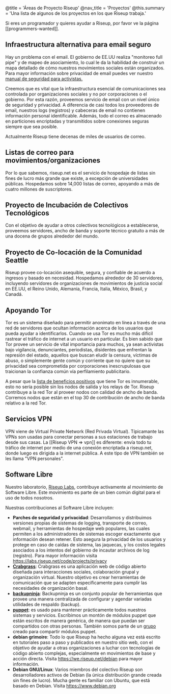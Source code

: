 @title = 'Áreas de Proyecto Riseup'
@nav_title = 'Proyectos'
@this.summary = 'Una lista de algunos de los proyectos en los que Riseup trabaja.'

Si eres un programador y quieres ayudar a Riseup, por favor ve la página [[programmers-wanted]].

## Infraestructura alternativa para email seguro

Hay un problema con el email. El gobierno de EE.UU realiza "monitoreo full pipe" y de mapeo de asociamiento, lo cual le da la habilidad de construir un mapa detallado de cómo nuestros movimientos sociales están organizados. Para mayor información sobre privacidad de email puedes ver nuestro [manual de seguridad para activistas.](https://web.archive.org/web/20160306044630/https://zine.riseup.net/)

Creemos que es vital que la infraestructura esencial de comunicaciones sea controlada por organizaciones sociales y no por corporaciones o el gobierno. Por esta razón, proveemos servicio de email con un nivel único de seguridad y privacidad. A diferencia de casi todos los proveedores de email, nuestros logs (registros) y cabeceras de email no contienen información personal identificable. Además, todo el correo es almacenado en particiones encriptadas y transmitidos sobre conexiones seguras siempre que sea posible.

Actualmente Riseup tiene decenas de miles de usuarios de correo.

## Listas de correo para movimientos/organizaciones

Por lo que sabemos, riseup.net es el servicio de hospedaje de listas sin fines de lucro más grande que existe, a excepción de universidades públicas. Hospedamos sobre 14,000 listas de correo, apoyando a más de cuatro millones de suscriptores.

## Proyecto de Incubación de Colectivos Tecnológicos

Con el objetivo de ayudar a otros colectivos tecnológicos a establecerse, proveemos servidores, ancho de banda y soporte técnico gratuito a más de una docena de grupos alrededor del mundo.

## Proyecto de Co-locación de la Comunidad Seattle

Riseup provee co-locación asequible, segura, y confiable de acuerdo a ingresos y basado en necesidad. Hospedamos alrededor de 30 servidores, incluyendo servidores de organizaciones de movimientos de justicia social en EE.UU, el Reino Unido, Alemania, Francia, Italia, México, Brasil, y Canadá.

## Apoyando Tor

Tor es un sistema diseñado para permitir anonimato en línea a través de una red de servidores que ocultan información acerca de los usuarios que pueda ayudar a identificarlos. Cuando se usa Tor es mucho más difícil rastrear el tráfico de internet a un usuario en particular. Es bien sabido que Tor provee un servicio de vital importancia para muchos, ya sean activistas bajo vigilancia, denunciantes, periodistas, disidentes que enfrentan la represión del estado, aquellos que buscan eludir la censura, víctimas de abuso, o simplemente gente común y corriente que no quiere que su privacidad sea comprometida por corporaciones inescrupulosas que traicionan la confianza común vía perfilamiento publicitario.

A pesar que la [lista de beneficios positivos](https://www.torproject.org/about/torusers.html.en) que tiene Tor es innumerable, esto no sería posible sin los nodos de salida y los relays de Tor. Riseup contribuye a la red Tor al proveer nodos con calidad de ancho de banda. Corremos nodos que están en el top 30 de contribución de ancho de banda relativo a la red Tor.

## Servicios VPN

VPN viene de Virtual Private Network (Red Privada Virtual). Típicamante las VPNs son usadas para conectar personas a sus estaciones de trabajo desde sus casas. La [[Riseup VPN => vpn]] es diferente: envía todo tu tráfico de internet por medio de una conexión encriptada a riseup.net, donde luego es dirigida a la internet pública. A este tipo de VPN también se les llama "VPN personales".

## Software Libre

Nuestro laboratorio, [Riseup Labs](https://riseuplabs.org), contribuye activamente al movimiento de Software Libre. Este movimiento es parte de un bien común digital para el uso de todos nosotros.

Nuestras contribuciones al Software Libre incluyen:

* **Parches de seguridad y privacidad**: Desarrollamos y distribuimos versiones propias de sistemas de logging, transporte de correo, webmail, y herramientas de hospedaje web populares, las cuales permiten a los administradores de sistemas escoger exactamente que información desean retener. Esto asegura la privacidad de los usuarios y protege en caso de caídas de sistema, las jaquecas, y los costos legales asociados a los intentos del gobierno de incautar archivos de log (registro). Para mayor información visita https://labs.riseup.net/code/projects/privacy
* **[Crabgrass](https://0xacab.org/riseuplabs/crabgrass)**: Crabgrass es una aplicación web de código abierto diseñada para interacciones sociales, colaboración grupal y organización virtual. Nuestro objetivo es crear herramientas de comunicación que se adapten específicamente para cumplir las necesidades de organización basal.
* **[backupninja](https://0xacab.org/riseuplabs/backupninja)**: Backupninja es un conjunto popular de herramientas que provee una manera centralizada de configurar y agendar variadas utilidades de respaldo (backup).
* **[puppet](https://labs.riseup.net/code/projects/puppetmodules)**: es usado para mantener prácticamente todos nuestros sistemas y servicios. Escribimos un montón de módulos puppet que están escritos de manera genérica, de manera que puedan ser compartidos con otras personas. También somos parte de un [grupo](https://labs.riseup.net/code/projects/sharedpuppetmodules) creado para compartir módulos puppet.
* **debian grimoire**: Todo lo que Riseup ha hecho alguna vez está escrito en tutoriales paso a paso y publicados en nuestro sitio web, con el objetivo de ayudar a otras organizaciones a luchar con tecnologías de código abierto complejas, especialmente en movimientos de base y acción directa. Visita https://we.riseup.net/debian para mayor información.
* **Debian GNU/Linux**: Varios miembros del colectivo Riseup son desarrolladores activos de Debian (la única distribución grande creada sin fines de lucro). Mucha gente es familiar con Ubuntu, que está basado en Debian. Visita https://www.debian.org
